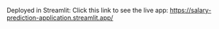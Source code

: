 Deployed in Streamlit:
Click this link to see the live app: https://salary-prediction-application.streamlit.app/

